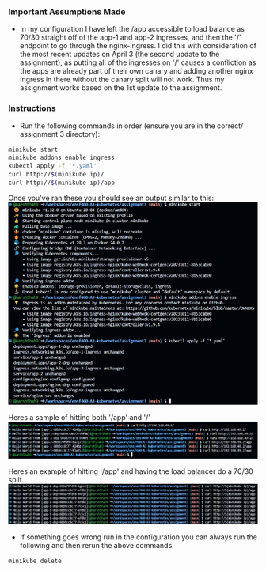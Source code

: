 ### Important Assumptions Made

- In my configuration I have left the /app accessible to load balance as 70/30 straight off of the app-1 and app-2 ingresses, and then the '/' endpoint to go through the nginx-ingress. I did this with consideration of the most recent updates on April 3 (the second update to the assignment), as putting all of the ingresses on '/' causes a confliction as the apps are already part of their own canary and adding another nginx ingress in there without the canary split will not work. Thus my assignment works based on the 1st update to the assignment.

### Instructions

- Run the following commands in order (ensure you are in the correct/ assignment 3 directory):

```bash
minikube start
minikube addons enable ingress
kubectl apply -f '*.yaml'
curl http://$(minikube ip)/
curl http://$(minikube ip)/app
```

Once you've ran these you should see an output similar to this:
![image](400-A3-SC-2.jpg)

Heres a sample of hitting both '/app' and '/'
![image](image.png)


Heres an example of hitting '/app' and having the load balancer do a 70/30 split.
![image](400-A3-SC-3.jpg)


- If something goes wrong run in the configuration you can always run the following and then rerun the above commands.

```bash
minikube delete
```
